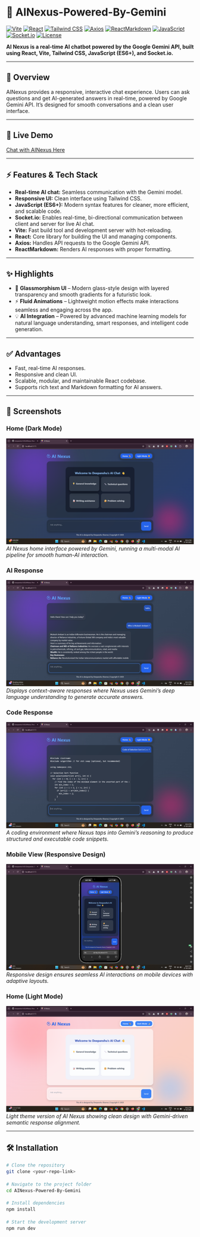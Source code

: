 # 🤖 AINexus-Powered-By-Gemini

[![Vite](https://img.shields.io/badge/Vite-v4.3-purple)](https://vitejs.dev/) 
[![React](https://img.shields.io/badge/React-v18-blue)](https://reactjs.org/) 
[![Tailwind CSS](https://img.shields.io/badge/TailwindCSS-v3.3-teal)](https://tailwindcss.com/) 
[![Axios](https://img.shields.io/badge/Axios-v1.4-orange)](https://axios-http.com/) 
[![ReactMarkdown](https://img.shields.io/badge/ReactMarkdown-v8.0-lightgrey)](https://github.com/remarkjs/react-markdown) 
[![JavaScript](https://img.shields.io/badge/JavaScript-ES6%2B-yellow)](https://developer.mozilla.org/docs/Web/JavaScript) 
[![Socket.io](https://img.shields.io/badge/Socket.io-v4.7-indigo)](https://socket.io/) 
[![License](https://img.shields.io/badge/License-MIT-green)](LICENSE)

**AI Nexus is a real-time AI chatbot powered by the Google Gemini API, built using React, Vite, Tailwind CSS, JavaScript (ES6+), and Socket.io.**

---

## 🌟 Overview
AINexus provides a responsive, interactive chat experience. Users can ask questions and get AI-generated answers in real-time, powered by Google Gemini API. It’s designed for smooth conversations and a clean user interface.

---

## 🌟 Live Demo
[Chat with AINexus Here](http://ainexus-online.netlify.app)

---

## ⚡ Features & Tech Stack
- **Real-time AI chat:** Seamless communication with the Gemini model.  
- **Responsive UI:** Clean interface using Tailwind CSS.  
- **JavaScript (ES6+):** Modern syntax features for cleaner, more efficient, and scalable code.  
- **Socket.io:** Enables real-time, bi-directional communication between client and server for live AI chat.  
- **Vite:** Fast build tool and development server with hot-reloading.  
- **React:** Core library for building the UI and managing components.  
- **Axios:** Handles API requests to the Google Gemini API.  
- **ReactMarkdown:** Renders AI responses with proper formatting.

---

## ✨ Highlights
- 🎨 **Glassmorphism UI** – Modern glass-style design with layered transparency and smooth gradients for a futuristic look.  
- ⚡ **Fluid Animations** – Lightweight motion effects make interactions seamless and engaging across the app.  
- 💡 **AI Integration** – Powered by advanced machine learning models for natural language understanding, smart responses, and intelligent code generation.  

---

## ✅ Advantages
- Fast, real-time AI responses.  
- Responsive and clean UI.  
- Scalable, modular, and maintainable React codebase.  
- Supports rich text and Markdown formatting for AI answers.

---

## 📸 Screenshots

### Home (Dark Mode)
![Home Dark Mode](./screenshots/HomeDarkMode.png)  
*AI Nexus home interface powered by Gemini, running a multi-modal AI pipeline for smooth human-AI interaction.*

### AI Response
![AI Response](./screenshots/Response.png)  
*Displays context-aware responses where Nexus uses Gemini’s deep language understanding to generate accurate answers.*

### Code Response
![Code Response](./screenshots/CodeResponse.png)  
*A coding environment where Nexus taps into Gemini’s reasoning to produce structured and executable code snippets.*

### Mobile View (Responsive Design)
![Mobile View](./screenshots/MobileView.png)  
*Responsive design ensures seamless AI interactions on mobile devices with adaptive layouts.*

### Home (Light Mode)
![Home Light Mode](./screenshots/HomeLightMode.png)  
*Light theme version of AI Nexus showing clean design with Gemini-driven semantic response alignment.*

---

## 🛠 Installation

```bash
# Clone the repository
git clone <your-repo-link>

# Navigate to the project folder
cd AINexus-Powered-By-Gemini

# Install dependencies
npm install

# Start the development server
npm run dev
